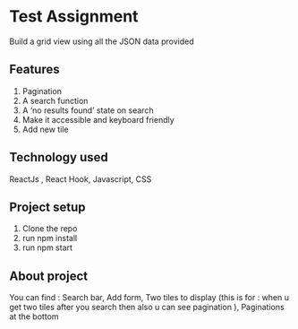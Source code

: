 # Test Assignment

Build a grid view using all the JSON data provided

## Features

1. Pagination
2. A search function
3. A ‘no results found’ state on search
4. Make it accessible and keyboard friendly
5. Add new tile

## Technology used 
ReactJs , React Hook, Javascript, CSS

## Project setup
1. Clone the repo
2. run npm install
3. run npm start

## About project
You can find :
Search bar, 
Add form, 
Two tiles to display (this is for : when u get two tiles after you search then also u can see pagination ), 
Paginations at the bottom

